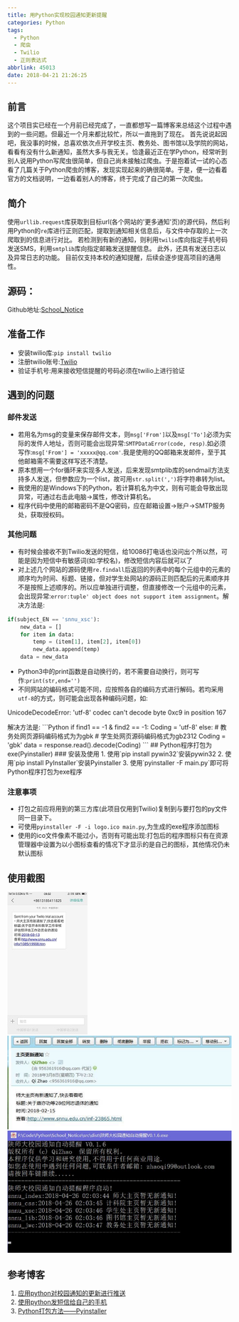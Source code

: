 ```yaml
---
title: 用Python实现校园通知更新提醒
categories: Python
tags:
  - Python
  - 爬虫
  - Twilio
  - 正则表达式
abbrlink: 45013
date: 2018-04-21 21:26:25
---
```

## 前言
这个项目实已经在一个月前已经完成了，一直都想写一篇博客来总结这个过程中遇到的一些问题。但最近一个月来都比较忙，所以一直拖到了现在。
首先说说起因吧，我没事的时候，总喜欢依次点开学校主页、教务处、图书馆以及学院的网站，看看有没有什么新通知，虽然大多与我无关。恰逢最近正在学Python，经常听到别人说用Python写爬虫很简单，但自己尚未接触过爬虫。于是抱着试一试的心态看了几篇关于Python爬虫的博客，发现实现起来的确很简单。于是，便一边看着官方的文档说明，一边看着别人的博客，终于完成了自己的第一次爬虫。

## 简介
使用`urllib.request`库获取到目标url(各个网站的'更多通知'页)的源代码，然后利用Python的`re`库进行正则匹配，提取到通知相关信息后，与文件中存取的上一次爬取到的信息进行对比。
若检测到有新的通知，则利用`twilio`库向指定手机号码发送SMS，利用`smtplib`库向指定邮箱发送提醒信息。
此外，还具有发送日志以及异常日志的功能。
目前仅支持本校的通知提醒，后续会逐步提高项目的通用性。

## 源码：
Github地址:[School_Notice](https://github.com/ZhaoQi99/School_Notice)

## 准备工作
- 安装twilio库:`pip install twilio`
- 注册twilio账号:[Twilio](https://www.twilio.com)
- 验证手机号:用来接收短信提醒的号码必须在twilio上进行验证

## 遇到的问题
### 邮件发送
- 若用名为msg的变量来保存邮件文本，则`msg['From']`以及`msg['To']`必须为实际的发件人地址，否则可能会出现异常:`SMTPDataError(code, resp)`.如必须写作:`msg['From'] = 'xxxxx@qq.com'`.我是使用的QQ邮箱来发邮件，至于其他邮箱需不需要这样写还不清楚。 
- 原本想用一个for循环来实现多人发送，后来发现smtplib库的sendmail方法支持多人发送，但参数应为一个list，故可用`str.split(',')`将字符串转为list。
- 我使用的是Windows下的Python，若计算机名为中文，则有可能会导致出现异常，可通过右击此电脑->属性，修改计算机名。
- 程序代码中使用的邮箱密码不是QQ密码，应在邮箱设置->账户->SMTP服务处，获取授权码。

### 其他问题
- 有时候会接收不到Twilio发送的短信，给10086打电话也没问出个所以然，可能是因为短信中有敏感词(如:学校名)，修改短信内容后就可以了
- 对上述几个网站的源码使用`re.findall`后返回的列表中的每个元组中的元素的顺序均为时间、标题、链接，但对学生处网站的源码正则匹配后的元素顺序并不是按照上述顺序的。所以应单独进行调整，但直接修改一个元组中的元素，会出现异常:`error:tuple' object does not support item assignment`。解决方法是:
```Python
if(subject_EN == 'snnu_xsc'):
	new_data = []
    for item in data:
		temp = (item[1], item[2], item[0])
        new_data.append(temp)
    data = new_data
```
- Python3中的print函数是自动换行的，若不需要自动换行，则可写作:`print(str,end='')`
- 不同网站的编码格式可能不同，应按照各自的编码方式进行解码。若均采用`utf-8`的方式，则可能会出现各种编码问题，如:
<div class="note danger"><p>UnicodeDecodeError: 'utf-8' codec can't decode byte 0xc9 in position 167
</p></div>
解决方法是:
```Python
if find1 == -1 & find2 == -1:
	Coding = 'utf-8'
else:
	# 教务处网页源码编码格式为为gbk
	# 学生处网页源码编码格式为gb2312
	Coding = 'gbk'
data = response.read().decode(Coding)
```
## Python程序打包为exe(Pyinstaller)
### 安装及使用
1. 使用`pip install pywin32`安装pywin32
2. 使用`pip install PyInstaller`安装Pyinstaller
3. 使用`pyinstaller -F main.py`即可将Python程序打包为exe程序

### 注意事项
- 打包之前应将用到的第三方库(此项目仅用到Twilio)复制到与要打包的py文件同一目录下。
- 可使用`pyinstaller -F -i logo.ico main.py`,为生成的exe程序添加图标
- 使用的ico文件像素不能过小，否则有可能出现:打包后的程序图标只有在资源管理器中设置为以小图标查看的情况下才显示的是自己的图标，其他情况仍未默认图标

## 使用截图
![](/images/Screenshot_2018-03-13-09-32-23-47.jpg)
![](/images/send_email.jpg)
![](/images/20180426015859.jpg)
## 参考博客
1. [应用python对校园通知的更新进行推送](https://blog.csdn.net/hanyou11/article/details/50756800)
2. [使用python发短信给自己的手机](https://blog.csdn.net/zyc121561/article/details/78169168)
3. [Python打包方法——Pyinstaller](https://www.cnblogs.com/gopythoner/p/6337543.html)